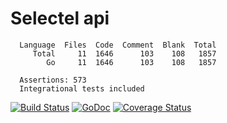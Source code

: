 <!-- [![Selectel](http://blog.selectel.ru/wp-content/themes/selectel/static/img/selectel.png)](https://selectel.ru/) -->

Selectel api
=======
```
  Language  Files  Code  Comment  Blank  Total
     Total     11  1646      103    108   1857
        Go     11  1646      103    108   1857

  Assertions: 573
  Integrational tests included
```

[![Build Status](https://travis-ci.org/ernado/selectel.svg?branch=master)](https://travis-ci.org/ernado/selectel)
[![GoDoc](https://godoc.org/github.com/ernado/selectel?status.svg)](https://godoc.org/github.com/ernado/selectel)
[![Coverage Status](https://img.shields.io/coveralls/ernado/selectel.svg)](https://coveralls.io/r/ernado/selectel)


